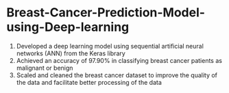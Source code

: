 # Breast-Cancer-Prediction-Model-using-Deep-learning
1) Developed a deep learning model using sequential artificial neural networks (ANN) from the Keras library
2) Achieved an accuracy of 97.90% in classifying breast cancer patients as malignant or benign
2) Scaled and cleaned the breast cancer dataset to improve the quality of the data and facilitate better processing of the data




